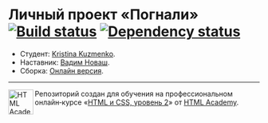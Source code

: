 # Личный проект «Погнали» [![Build status][travis-image]][travis-url] [![Dependency status][dependency-image]][dependency-url]

* Студент: [Kristina Kuzmenko](https://up.htmlacademy.ru/adaptive/18/user/608749).
* Наставник: [Вадим Новаш](https://htmlacademy.ru/profile/stakeout).
* Сборка: [Онлайн версия](https://tinakuzmenko.github.io/htmlacademy-pognali/).

---

<a href="https://htmlacademy.ru/intensive/adaptive"><img align="left" width="50" height="50" alt="HTML Academy" src="https://up.htmlacademy.ru/static/img/intensive/adaptive/logo-for-github-2.png"></a>

Репозиторий создан для обучения на профессиональном онлайн‑курсе «[HTML и CSS, уровень 2](https://htmlacademy.ru/intensive/adaptive)» от [HTML Academy](https://htmlacademy.ru).

[travis-image]: https://travis-ci.com/htmlacademy-adaptive/htmlacademy-pognali.svg?branch=master
[travis-url]: https://travis-ci.com/htmlacademy-adaptive/htmlacademy-pognali
[dependency-image]: https://david-dm.org/htmlacademy-adaptive/htmlacademy-pognali/dev-status.svg?style=flat-square
[dependency-url]: https://david-dm.org/htmlacademy-adaptive/htmlacademy-pognali?type=dev
